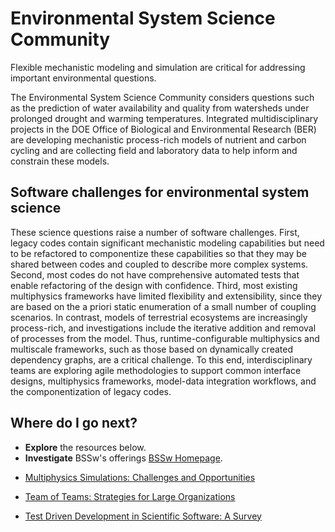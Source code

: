 # Environmental System Science Community

Flexible mechanistic modeling and simulation are critical for addressing important environmental questions.

The Environmental System Science Community considers questions such as the prediction of water availability and quality from watersheds under prolonged drought and warming temperatures. Integrated multidisciplinary projects in the DOE Office of Biological and Environmental Research (BER) are developing mechanistic process-rich models of nutrient and carbon cycling and are collecting field and laboratory data to help inform and constrain these models.  

## Software challenges for environmental system science
These science questions raise a number of software challenges.  First, legacy codes contain significant mechanistic modeling capabilities but need to be refactored to componentize these capabilities so that they may be shared between codes and coupled to describe more complex systems. Second, most codes do not have comprehensive automated tests that enable refactoring of the design with confidence.  Third, most existing multiphysics frameworks have limited flexibility and extensibility, since they are based on the a priori static enumeration of a small number of coupling scenarios.  In contrast, models of terrestrial ecosystems are increasingly process-rich, and investigations include the iterative addition and removal of processes from the model.  Thus, runtime-configurable multiphysics and multiscale frameworks, such as those based on dynamically created dependency graphs, are a critical challenge. To this end, interdisciplinary teams are exploring agile methodologies to support common interface designs, multiphysics frameworks, model-data integration workflows, and the componentization of legacy codes.

## Where do I go next?
- **Explore** the resources below.
- **Investigate**  BSSw's offerings [BSSw Homepage](../Homepage.md).

<!--
Featured resources for the Environmental System Science Community.
Edit this list to change resources that appear on the front-end site.
-->

* [Multiphysics Simulations: Challenges and Opportunities](../../CuratedContent/MultiphysicsSimulationsChallengesAndOpportunities.md)

* [Team of Teams: Strategies for Large Organizations](../../CuratedContent/TeamOfTeams.md)

* [Test Driven Development in Scientific Software: A Survey](../../TestDrivenDevptInScientificSwASurvey.md)

<!---
Publish: yes
--->
